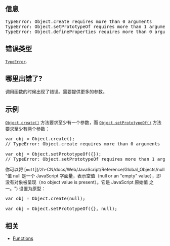 ## 信息

<pre class="syntaxbox">TypeError: Object.create requires more than 0 arguments
TypeError: Object.setPrototypeOf requires more than 1 argument
TypeError: Object.defineProperties requires more than 0 arguments
</pre>

## 错误类型

[`TypeError`](/zh-CN/docs/Web/JavaScript/Reference/Global_Objects/TypeError "TypeError（类型错误） 对象用来表示值的类型非预期类型时发生的错误。").

## 哪里出错了?

调用函数的时候出现了错误。需要提供更多的参数。

## 示例

[`Object.create()`](/zh-CN/docs/Web/JavaScript/Reference/Global_Objects/Object/create "Object.create() 方法创建一个拥有指定原型和若干个指定属性的对象。") 方法要求至少有一个参数，而 [`Object.setPrototypeOf()`](/zh-CN/docs/Web/JavaScript/Reference/Global_Objects/Object/setPrototypeOf "将一个指定的对象的原型设置为另一个对象或者null(既对象的[[Prototype]]内部属性).") 方法要求至少有两个参数：

<pre class="brush: js example-bad">var obj = Object.create();
// TypeError: Object.create requires more than 0 arguments

var obj = Object.setPrototypeOf({});
// TypeError: Object.setPrototypeOf requires more than 1 argument
</pre>

你可以将 [`null`](/zh-CN/docs/Web/JavaScript/Reference/Global_Objects/null "值 null 是一个 JavaScript 字面量，表示空值（null or an "empty" value），即没有对象被呈现（no object value is present）。它是 JavaScript 原始值 之一。") 设置为原型：

<pre class="brush: js example-good">var obj = Object.create(null);

var obj = Object.setPrototypeOf({}, null);</pre>

## 相关

*   [Functions](/en-US/docs/Web/JavaScript/Guide/Functions)